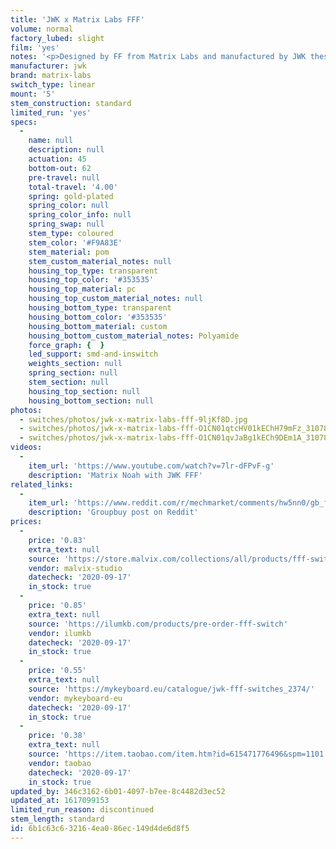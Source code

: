 ```yaml
---
title: 'JWK x Matrix Labs FFF'
volume: normal
factory_lubed: slight
film: 'yes'
notes: '<p>Designed by FF from Matrix Labs and manufactured by JWK these switches were sold in a limited group-buy that ended on August 15th 2020.</p><p>The switches are made with the new improved molds from JWK with better housing tolerances and a new bottom housing made out of polyamide plastic.</p>'
manufacturer: jwk
brand: matrix-labs
switch_type: linear
mount: '5'
stem_construction: standard
limited_run: 'yes'
specs:
  -
    name: null
    description: null
    actuation: 45
    bottom-out: 62
    pre-travel: null
    total-travel: '4.00'
    spring: gold-plated
    spring_color: null
    spring_color_info: null
    spring_swap: null
    stem_type: coloured
    stem_color: '#F9A83E'
    stem_material: pom
    stem_custom_material_notes: null
    housing_top_type: transparent
    housing_top_color: '#353535'
    housing_top_material: pc
    housing_top_custom_material_notes: null
    housing_bottom_type: transparent
    housing_bottom_color: '#353535'
    housing_bottom_material: custom
    housing_bottom_custom_material_notes: Polyamide
    force_graph: {  }
    led_support: smd-and-inswitch
    weights_section: null
    spring_section: null
    stem_section: null
    housing_top_section: null
    housing_bottom_section: null
photos:
  - switches/photos/jwk-x-matrix-labs-fff-9ljKf8D.jpg
  - switches/photos/jwk-x-matrix-labs-fff-O1CN01qtcHV01kEChH79mFz_3107894651-scaled.jpg
  - switches/photos/jwk-x-matrix-labs-fff-O1CN01qvJaBg1kECh9DEm1A_3107894651-scaled.jpg
videos:
  -
    item_url: 'https://www.youtube.com/watch?v=7lr-dFPvF-g'
    description: 'Matrix Noah with JWK FFF'
related_links:
  -
    item_url: 'https://www.reddit.com/r/mechmarket/comments/hw5nn0/gb_fff_linear_switche_preorder_live_keyboard/'
    description: 'Groupbuy post on Reddit'
prices:
  -
    price: '0.83'
    extra_text: null
    source: 'https://store.malvix.com/collections/all/products/fff-switches-linear'
    vendor: malvix-studio
    datecheck: '2020-09-17'
    in_stock: true
  -
    price: '0.85'
    extra_text: null
    source: 'https://ilumkb.com/products/pre-order-fff-switch'
    vendor: ilumkb
    datecheck: '2020-09-17'
    in_stock: true
  -
    price: '0.55'
    extra_text: null
    source: 'https://mykeyboard.eu/catalogue/jwk-fff-switches_2374/'
    vendor: mykeyboard-eu
    datecheck: '2020-09-17'
    in_stock: true
  -
    price: '0.38'
    extra_text: null
    source: 'https://item.taobao.com/item.htm?id=615471776496&spm=1101.1101.N.N.80ae9dd'
    vendor: taobao
    datecheck: '2020-09-17'
    in_stock: true
updated_by: 346c3162-6b01-4097-b7ee-8c4482d3ec52
updated_at: 1617099153
limited_run_reason: discontinued
stem_length: standard
id: 6b1c63c6-3216-4ea0-86ec-149d4de6d8f5
---
```

